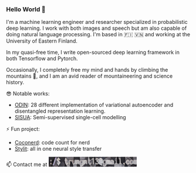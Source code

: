 ### Hello World 👋

I'm a machine learning engineer and researcher specialized in probabilistic deep learning. I work with both images and speech but am also capable of doing natural language processing.
I'm based in :finland: 🇻🇳 and working at the University of Eastern Finland.

In my quasi-free time, I write open-sourced deep learning framework in both Tensorflow and Pytorch. 

Occasionally, I completely free my mind and hands by climbing the mountains :mount_fuji:, and I am an avid reader of mountaineering and science history.

:sunglasses: Notable works:

- [ODIN](https://github.com/trungnt13/odin-ai): 28 different implementation of variational autoencoder and disentangled representation learning.
- [SISUA](https://github.com/trungnt13/sisua): Semi-supervised single-cell modelling

⚡ Fun project:

- [Coconerd](https://github.com/trungnt13/Code-counts): code count for nerd
- [Stylit](https://github.com/trungnt13/neural-style-transfer): all in one neural style transfer

📫 Contact me at <img src="https://github.com/trungnt13/trungnt13/blob/main/tmp3.png" width="240">
<!-- ![Email](https://github.com/trungnt13/trungnt13/blob/main/tmp3.png | width=100) -->
